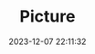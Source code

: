 ---
weight: 1
images:
- /images/edited/64.jpeg
title: Picture
date: 2023-12-07 22:11:32
tags: [luminarneo,work,ILCE-7M3,25.1]
---